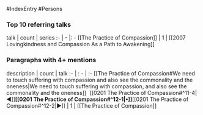 #IndexEntry #Persons

### Top 10 referring talks
talk | count | series
:- | - |: -
[[The Practice of Compassion]] | 1 | [[2007 Lovingkindness and Compassion As a Path to Awakening]]

### Paragraphs with 4+ mentions
description | count | talk
:- | : - | :-
[[The Practice of Compassion#We need to touch suffering with compassion and also see the commonality and the oneness\|We need to touch suffering with compassion, and also see the commonality and the oneness]] &nbsp;&nbsp;[[0201 The Practice of Compassion#^11-4\|◀]]**[[0201 The Practice of Compassion#^12-1\|•]]**[[0201 The Practice of Compassion#^12-2\|▶]] | 1 | [[The Practice of Compassion]]

